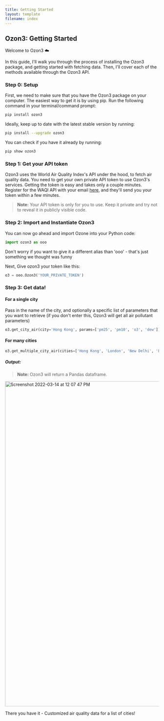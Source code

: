 ```yaml
---
title: Getting Started
layout: template
filename: index
--- 
```


## Ozon3: Getting Started

Welcome to Ozon3 ☁️

In this guide, I'll walk you through the process of installing the Ozon3 package, and getting started with fetching data. Then, I'll cover each of the methods available through the Ozon3 API.

### Step 0: Setup

First, we need to make sure that you have the Ozon3 package on your computer. The easiest way to get it is by using pip.
Run the following command in your terminal/command prompt:
```sh
pip install ozon3
```
Ideally, keep up to date with the latest stable version by running:
```sh
pip install --upgrade ozon3
```
You can check if you have it already by running:
```sh
pip show ozon3
```

### Step 1: Get your API token

Ozon3 uses the World Air Quality Index's API under the hood, to fetch air quality data. You need to get your own private API token to use Ozon3's services.
Getting the token is easy and takes only a couple minutes. Register for the WAQI API with your email [here](https://aqicn.org/data-platform/token/#/), and they'll send you your token within a few minutes. 

> **Note:** Your API token is only for you to use. Keep it private and try not to reveal it in publicly visible code.

### Step 2: Import and Instantiate Ozon3

You can now go ahead and import Ozone into your Python code:
```python
import ozon3 as ooo
```
Don't worry if you want to give it a different alias than 'ooo' - that's just something we thought was funny

Next, Give ozon3 your token like this:
```python
o3 = ooo.Ozon3('YOUR_PRIVATE_TOKEN')
```

### Step 3: Get data!

#### For a single city

Pass in the name of the city, and optionally a specific list of parameters that you want to retrieve (if you don't enter this, Ozon3 will get all air pollutant parameters)
```python
o3.get_city_air(city='Hong Kong', params=['pm25', 'pm10', 'o3', 'dew'])
```

#### For many cities
```python
o3.get_multiple_city_air(cities=['Hong Kong', 'London', 'New Delhi', 'Los Angeles'], params=['no2', 'so2', 'aqi', 'co'])
```

##### Output:
> **Note:** Ozon3 will return a Pandas dataframe.


<img width="1065" alt="Screenshot 2022-03-14 at 12 07 47 PM" src="https://user-images.githubusercontent.com/68847270/158118100-9365665b-088d-4b79-a130-48ba51b3d937.png">


There you have it - Customized air quality data for a list of cities!
